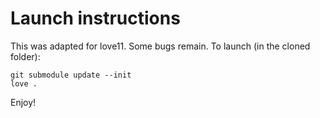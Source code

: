 # Launch instructions

This was adapted for love11. Some bugs remain. 
To launch (in the cloned folder):

```
git submodule update --init
love .
```

Enjoy!
